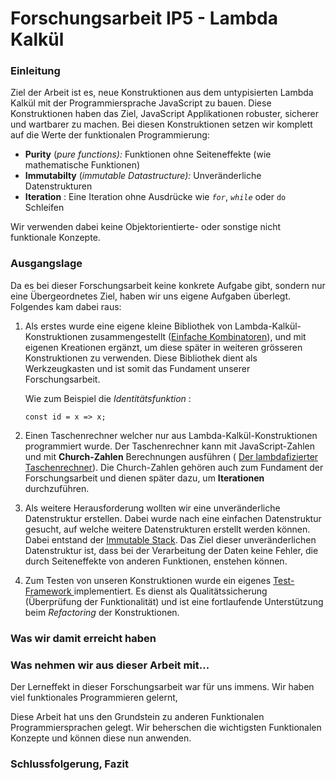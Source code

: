 # Forschungsarbeit IP5 - Lambda Kalkül

### Einleitung

Ziel der Arbeit ist es, neue Konstruktionen aus dem untypisierten Lambda Kalkül mit der Programmiersprache JavaScript zu bauen. Diese Konstruktionen haben das Ziel, JavaScript Applikationen robuster, sicherer und wartbarer zu machen. Bei diesen Konstruktionen setzen wir komplett auf die Werte der funktionalen Programmierung:

* **Purity** \(_pure functions\):_   Funktionen ohne Seiteneffekte \(wie mathematische Funktionen\)
* **Immutabilty** \(_immutable Datastructure\):_  Unveränderliche Datenstrukturen
* **Iteration** : Eine Iteration ohne Ausdrücke wie _`for`_, _`while`_ oder `do` Schleifen

Wir verwenden dabei keine Objektorientierte- oder sonstige nicht funktionale Konzepte.

### Ausgangslage

Da es bei dieser Forschungsarbeit keine konkrete Aufgabe gibt, sondern nur eine Übergeordnetes Ziel, haben wir uns eigene Aufgaben überlegt. Folgendes kam dabei raus:

1. Als erstes wurde eine eigene kleine Bibliothek von Lambda-Kalkül-Konstruktionen zusammengestellt \([Einfache Kombinatoren](einfache-kombinatoren.md)\), und mit eigenen Kreationen ergänzt, um diese später in weiteren grösseren Konstruktionen zu verwenden. Diese Bibliothek dient als Werkzeugkasten und ist somit das Fundament unserer Forschungsarbeit.  
  
   Wie zum Beispiel die _Identitätsfunktion_ :

   ```text
   const id = x => x;
   ```

2. Einen Taschenrechner welcher nur aus Lambda-Kalkül-Konstruktionen programmiert wurde. Der Taschenrechner kann mit JavaScript-Zahlen und mit **Church-Zahlen** Berechnungen ausführen  \( [Der lambdafizierter Taschenrechner](der-lambdafizierter-taschenrechner.md)\). Die Church-Zahlen gehören auch zum Fundament der Forschungsarbeit und dienen später dazu, um  **Iterationen** durchzuführen. 
3. Als weitere Herausforderung wollten wir eine unveränderliche Datenstruktur erstellen. Dabei wurde nach eine einfachen Datenstruktur  gesucht, auf welche  weitere Datenstrukturen erstellt werden können. Dabei entstand der [Immutable Stack](immutable-stack.md). Das Ziel dieser unveränderlichen Datenstruktur ist, dass bei der Verarbeitung der Daten keine Fehler, die durch Seiteneffekte von anderen Funktionen, enstehen können. 
4. Zum Testen von unseren Konstruktionen wurde ein eigenes [Test-Framework ](test-framework.md)implementiert. Es dienst als  Qualitätssicherung \(Überprüfung der Funktionalität\) und ist eine fortlaufende Unterstützung beim _Refactoring_ der Konstruktionen.

### Was wir damit erreicht haben





### Was nehmen wir aus dieser Arbeit mit...

Der Lerneffekt in dieser Forschungsarbeit war für uns immens. Wir haben viel funktionales Programmieren gelernt, 

Diese Arbeit hat uns den Grundstein zu anderen Funktionalen Programmiersprachen gelegt. Wir beherschen die wichtigsten Funktionalen Konzepte und können diese nun anwenden. 



### Schlussfolgerung, Fazit





